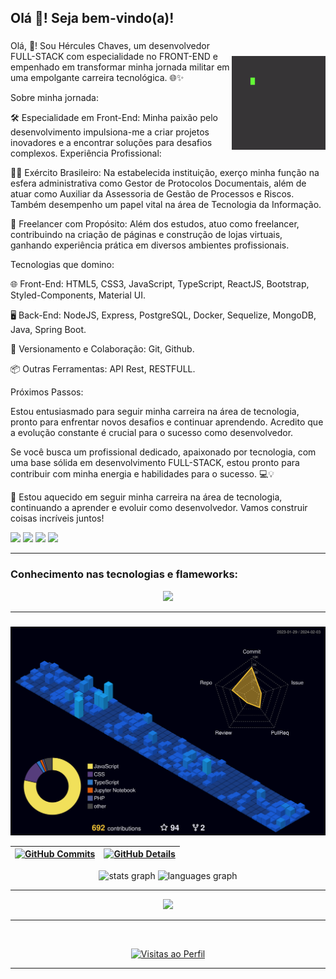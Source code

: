 <h2 align="left">Olá 👋! Seja bem-vindo(a)!</h2>


 <img align="right" style="margin-top: 30px; opacity: 0.8" height="150" src="./icon/code-coding.gif"  />

###

<p>
Olá, 👋! Sou Hércules Chaves, um desenvolvedor FULL-STACK com especialidade no FRONT-END e empenhado em transformar minha jornada militar em uma empolgante carreira tecnológica. 🌐✨

Sobre minha jornada:

🛠️ Especialidade em Front-End: Minha paixão pelo desenvolvimento impulsiona-me a criar projetos inovadores e a encontrar soluções para desafios complexos.
Experiência Profissional:

💂‍♂️ Exército Brasileiro: Na estabelecida instituição, exerço minha função na esfera administrativa como Gestor de Protocolos Documentais, além de atuar como Auxiliar da Assessoria de Gestão de Processos e Riscos. Também desempenho um papel vital na área de Tecnologia da Informação.

💼 Freelancer com Propósito: Além dos estudos, atuo como freelancer, contribuindo na criação de páginas e construção de lojas virtuais, ganhando experiência prática em diversos ambientes profissionais.

Tecnologias que domino:

🌐 Front-End: HTML5, CSS3, JavaScript, TypeScript, ReactJS, Bootstrap, Styled-Components, Material UI.

🖥️ Back-End: NodeJS, Express, PostgreSQL, Docker, Sequelize, MongoDB, Java, Spring Boot.

🔄 Versionamento e Colaboração: Git, Github.

📦 Outras Ferramentas: API Rest, RESTFULL.

Próximos Passos:

Estou entusiasmado para seguir minha carreira na área de tecnologia, pronto para enfrentar novos desafios e continuar aprendendo. Acredito que a evolução constante é crucial para o sucesso como desenvolvedor.

Se você busca um profissional dedicado, apaixonado por tecnologia, com uma base sólida em desenvolvimento FULL-STACK, estou pronto para contribuir com minha energia e habilidades para o sucesso. 💻💡

🚀 Estou aquecido em seguir minha carreira na área de tecnologia, continuando a aprender e evoluir como desenvolvedor. Vamos construir coisas incríveis juntos!

<div> 
  <a href="https://instagram.com/hercules_c_andrade" target="_blank"><img src="https://img.shields.io/badge/-Instagram-%23E4405F?style=for-the-badge&logo=instagram&logoColor=white" target="_blank"></a>
  <a href = "mailto:hercules.chaves.andrade@gmail.com"><img src="https://img.shields.io/badge/-Gmail-%23333?style=for-the-badge&logo=gmail&logoColor=red" target="_blank"></a>
  <a href="https://www.linkedin.com/in/hercules-chaves-andrade/" target="_blank"><img src="https://img.shields.io/badge/-LinkedIn-%230077B5?style=for-the-badge&logo=linkedin&logoColor=white" target="_blank"></a> 
  <a href="https://api.whatsapp.com/send?phone=5511958457590" target="_blank"><img src="https://img.shields.io/badge/-WhatsApp-%25d366?style=for-the-badge&logo=WhatsApp&logoColor=black" target="_blank"></a> 
</div>
</p>
<hr>
<h3>Conhecimento nas tecnologias e flameworks:</h3>
  <div align="center" >
<a href="https://skillicons.dev"   >
  <img src="https://skillicons.dev/icons?i=git,vscode,javascript,css,html,react,nodejs,java,express,docker,figma,github,materialui,linux,styledcomponents,vercel,vite,bootstrap,maven,sequelize,spring,netlify,mongodb,postgres,discord,linkedin,instagram,cpp,python"/>
</a>
</div>
  <hr>

  ###

  ![Status](./profile-3d-contrib/profile-night-view.svg)
  
 | [![GitHub Commits](http://github-profile-summary-cards.vercel.app/api/cards/productive-time?username=hercules1997&theme=radical&utcOffset=-3)](https://github.com/vn7n24fzkq/github-profile-summary-cards) | [![GitHub Details](http://github-profile-summary-cards.vercel.app/api/cards/profile-details?username=hercules1997&theme=radical)](https://github.com/vn7n24fzkq/github-profile-summary-cards) |  
 | ----------- | ----------- |
  </div>
<div align="center">
  <img src="https://github-readme-stats.vercel.app/api?username=hercules1997&hide_title=false&hide_rank=false&show_icons=true&include_all_commits=false&count_private=true&disable_animations=false&theme=radical&locale=en&hide_border=false" height="150" alt="stats graph"  />
  <img src="https://github-readme-stats.vercel.app/api/top-langs?username=hercules1997&locale=en&hide_title=false&layout=compact&card_width=320&langs_count=5&theme=radical&hide_border=false" height="150" alt="languages graph"  />
</div>
  <hr>
   <div align="center" >
     <img src="https://github-profile-trophy.vercel.app/?username=hercules1997&row=1&column=6&theme=radical&margin-w=15&margin-h=15"/>
  </div>

  <hr>

  <div align="center" >
  <br>

  [![Visitas ao Perfil](https://img.shields.io/github/followers/hercules1997?label=Visitas&style=social)](https://github.com/hercules1997)
  </div>

  <hr>
